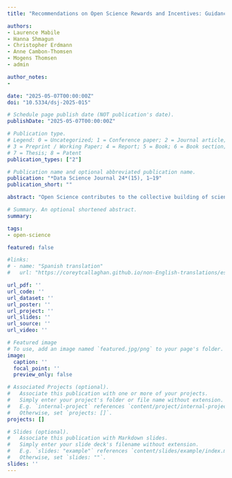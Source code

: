 ```yaml
---
title: "Recommendations on Open Science Rewards and Incentives: Guidance for Multiple Stakeholders in Research"

authors:
- Laurence Mabile
- Hanna Shmagun
- Christopher Erdmann
- Anne Cambon-Thomsen
- Mogens Thomsen
- admin

author_notes:
-

date: "2025-05-07T00:00:00Z"
doi: "10.5334/dsj-2025-015"

# Schedule page publish date (NOT publication's date).
publishDate: "2025-05-07T00:00:00Z"

# Publication type.
# Legend: 0 = Uncategorized; 1 = Conference paper; 2 = Journal article;
# 3 = Preprint / Working Paper; 4 = Report; 5 = Book; 6 = Book section;
# 7 = Thesis; 8 = Patent
publication_types: ["2"]

# Publication name and optional abbreviated publication name.
publication: "*Data Science Journal 24*(15), 1–19"
publication_short: ""

abstract: "Open Science contributes to the collective building of scientific knowledge and societal progress. However, academic research currently fails to recognise and reward efforts to share research outputs. Yet it is crucial that such activities be valued, as they require considerable time, energy, and expertise to make scientific outputs usable by others, as stated by the FAIR principles. To address this challenge, several bottom-up and top-down initiatives have emerged to explore ways to assess and credit Open Science activities (e.g., Research Data Alliance, RDA) and to promote the assessment of a broad spectrum of research outputs, including datasets and software (e.g., Coalition for Advancing Research Assessment, CoARA). As part of the RDA-SHARC (SHAring Rewards and Credit) interest group, we have developed a set of recommendations to help implement various rewarding schemes at different levels. The recommendations target a broad range of stakeholders. For instance, institutions are encouraged to provide digital services and infrastructure, organise training and cover expenses associated with making data available for the community. Funders should establish policies requiring Open Access to data produced by funded research and provide corresponding support. Publishers should favour open peer-review models and Open Access to articles, data, and software. Government policymakers should set up a comprehensive Open Science strategy, as recommended by UNESCO and followed by a growing number of countries. The present work details different measures that are proposed to the stakeholders. The need to include sharing activities in research evaluation schemes as an overarching mechanism to promote Open Science practices is specifically emphasised."

# Summary. An optional shortened abstract.
summary:

tags:
- open-science

featured: false

#links:
# - name: "Spanish translation"
#   url: "https://coreytcallaghan.github.io/non-English-translations/es/"

url_pdf: ''
url_code: ''
url_dataset: ''
url_poster: ''
url_project: ''
url_slides: ''
url_source: ''
url_video: ''

# Featured image
# To use, add an image named `featured.jpg/png` to your page's folder.
image:
  caption: ''
  focal_point: ''
  preview_only: false

# Associated Projects (optional).
#   Associate this publication with one or more of your projects.
#   Simply enter your project's folder or file name without extension.
#   E.g. `internal-project` references `content/project/internal-project/index.md`.
#   Otherwise, set `projects: []`.
projects: []

# Slides (optional).
#   Associate this publication with Markdown slides.
#   Simply enter your slide deck's filename without extension.
#   E.g. `slides: "example"` references `content/slides/example/index.md`.
#   Otherwise, set `slides: ""`.
slides: ''
---
```


